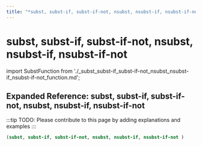 ```yaml
---
title: "*subst, subst-if, subst-if-not, nsubst, nsubst-if, nsubst-if-not*"
---
```


# subst, subst-if, subst-if-not, nsubst, nsubst-if, nsubst-if-not

import SubstFunction from './_subst_subst-if_subst-if-not_nsubst_nsubst-if_nsubst-if-not_function.md';

<SubstFunction />

## Expanded Reference: subst, subst-if, subst-if-not, nsubst, nsubst-if, nsubst-if-not

:::tip
TODO: Please contribute to this page by adding explanations and examples
:::

```lisp
(subst, subst-if, subst-if-not, nsubst, nsubst-if, nsubst-if-not )
```
